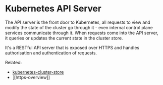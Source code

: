 # Kubernetes API Server

The API server is the front door to Kubernetes, all requests to view and
modify the state of the cluster go through it - even internal control
plane services communicate through it. When requests come into the API
server, it queries or updates the current state in the cluster store.

It's a RESTful API server that is exposed over HTTPS and handles
authorisation and authentication of requests.

Related:
- [kubernetes-cluster-store](kubernetes-cluster-store.md)
- [[https-overview]]
